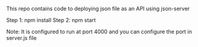 This repo contains code to deploying json file as an API using json-server

Step 1: npm install
Step 2: npm start

Note: It is configured to run at port 4000 and you can configure the port in server.js file
